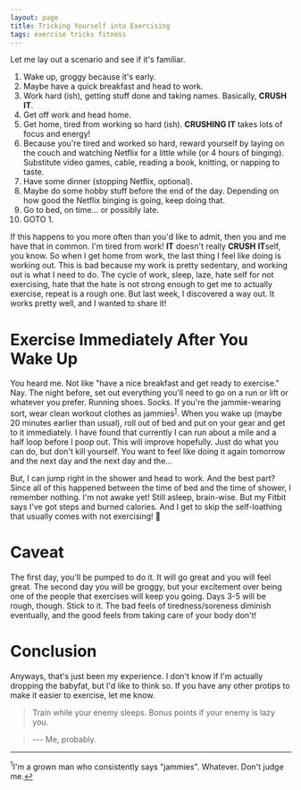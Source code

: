 ```yaml
---
layout: page
title: Tricking Yourself into Exercising
tags: exercise tricks fitness
---
```


Let me lay out a scenario and see if it's familiar.

1. Wake up, groggy because it's early.
2. Maybe have a quick breakfast and head to work.
3. Work hard (ish), getting stuff done and taking names.  Basically, **CRUSH IT**.
4. Get off work and head home.
5. Get home, tired from working so hard (ish).  **CRUSHING IT** takes lots of focus and energy!
6. Because you're tired and worked so hard, reward yourself by laying on the couch and watching Netflix for a little while (or 4 hours of binging).  Substitute video games, cable, reading a book, knitting, or napping to taste.
7. Have some dinner (stopping Netflix, optional).
8. Maybe do some hobby stuff before the end of the day.  Depending on how good the Netflix binging is going, keep doing that.
9. Go to bed, on time... or possibly late.
10. GOTO 1.

If this happens to you more often than you'd like to admit, then you and me have that in common.  I'm tired from work!  **IT** doesn't really **CRUSH** **IT**self, you know.  So when I get home from work, the last thing I feel like doing is working out.  This is bad because my work is pretty sedentary, and working out is what I need to do.  The cycle of work, sleep, laze, hate self for not exercising, hate that the hate is not strong enough to get me to actually exercise, repeat is a rough one.  But last week, I discovered a way out.  It works pretty well, and I wanted to share it!

# Exercise Immediately After You Wake Up

You heard me.  Not like "have a nice breakfast and get ready to exercise."  Nay.  The night before, set out everything you'll need to go on a run or lift or whatever you prefer.  Running shoes.  Socks.  If you're the jammie-wearing sort, wear clean workout clothes as jammies<sup id="s1">[1](#f1)</sup>.  When you wake up (maybe 20 minutes earlier than usual), roll out of bed and put on your gear and get to it immediately.  I have found that currently I can run about a mile and a half loop before I poop out.  This will improve hopefully.  Just do what you can do, but don't kill yourself.  You want to feel like doing it again tomorrow and the next day and the next day and the...  

But, I can jump right in the shower and head to work.  And the best part?  Since all of this happened between the time of bed and the time of shower, I remember nothing.  I'm not awake yet!  Still asleep, brain-wise.  But my Fitbit says I've got steps and burned calories.  And I get to skip the self-loathing that usually comes with not exercising!  🌚

# Caveat

The first day, you'll be pumped to do it.  It will go great and you will feel great.  The second day you will be groggy, but your excitement over being one of the people that exercises will keep you going.  Days 3-5 will be rough, though.  Stick to it.  The bad feels of tiredness/soreness diminish eventually, and the good feels from taking care of your body don't!

# Conclusion

Anyways, that's just been my experience.  I don't know if I'm actually dropping the babyfat, but I'd like to think so.  If you have any other protips to make it easier to exercise, let me know.

> Train while your enemy sleeps.
> Bonus points if your enemy is lazy you.

> --- Me, probably.

<hr>

<sup id="f1">1</sup>I'm a grown man who consistently says "jammies".  Whatever.  Don't judge me.[↩](#s1)